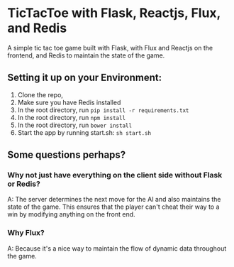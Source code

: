 # TicTacToe with Flask, Reactjs, Flux, and Redis

A simple tic tac toe game built with Flask, with Flux and Reactjs on the frontend, and Redis to maintain the state of the game. 

## Setting it up on your Environment:

1. Clone the repo,
2. Make sure you have Redis installed
3. In the root directory, run `pip install -r requirements.txt`
4. In the root directory, run `npm install`
5. In the root directory, run `bower install`
6. Start the app by running start.sh: `sh start.sh`

## Some questions perhaps?

### Why not just have everything on the client side without Flask or Redis?
A: The server determines the next move for the AI and also maintains the state of the game. This ensures that the player can't cheat their way to a win by modifying anything on the front end. 

### Why Flux?
A: Because it's a nice way to maintain the flow of dynamic data throughout the game. 